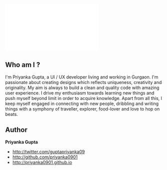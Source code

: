 ![Screenshot](/resume.pdf?raw=true "Screenshot")

## Who am  I ?
I'm Priyanka Gupta, a UI / UX developer living and working in Gurgaon. I'm passionate about creating designs which reflects uniqueness, creativity and originality. My aim is always to build a clean and quality code with amazing user experience. I drive my enthusiasm towards learning new things and push myself beyond limit in order to acquire knowledge. 
Apart from all this, I keep myself engaged in connecting with new people, dribbling and writing things with a symphony of traveller, explorer, food-lover and love to hop on beats.



## Author

**Priyanka Gupta**

- <http://twitter.com/guptapriyanka09>
- <http://github.com/priyanka0901>
- <http://priyanka0901.github.io>
